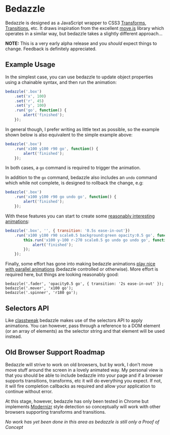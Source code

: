 # Bedazzle

Bedazzle is designed as a JavaScript wrapper to CSS3 [Transforms](http://www.w3.org/TR/css3-2d-transforms/), [Transitions](http://www.w3.org/TR/css3-transitions/), etc.  It draws inspiration from the excellent [move.js](https://github.com/visionmedia/move.js) library which operates in a similar way, but bedazzle takes a slightly different approach...

__NOTE:__ This is a very early alpha release and you _should_ expect things to change.  Feedback is definitely appreciated.

## Example Usage

In the simplest case, you can use bedazzle to update object properties using a chainable syntax, and then run the animation:

```js
bedazzle('.box')
    .set('x', 100)
    .set('r', 45)
    .set('y', 100)
    .run('go', function() {
        alert('finished');
    });
```

In general though, I prefer writing as little text as possible, so the example shown below is also equivalent to the simple example above:

```js
bedazzle('.box')
    .run('x100 y100 r90 go', function() {
        alert('finished');
    });
```

In both cases, a `go` command is required to trigger the animation.

In addition to the `go` command, bedazzle also includes an `undo` command which while not complete, is designed to rollback the change, e.g:

```js
bedazzle('.box')
    .run('x100 y100 r90 go undo go', function() {
        alert('finished');
    });
```

With these features you can start to create some [reasonably interesting animations](DamonOehlman/bedazzle/blob/master/demos/simple-stateful.html):

```js
bedazzle('.box', '', { transition: '0.5s ease-in-out'})
    .run('x100 y100 r90 scale0.5 background:green opacity:0.5 go', function() {
        this.run('x100 y-100 r-270 scale0.5 go undo go undo go', function() {
            alert('finished');
        });
    });
```

Finally, some effort has gone into making bedazzle animations [play nice with parallel animations](DamonOehlman/bedazzle/blob/master/demos/parallel.html) (bedazzle controlled or otherwise).  More effort is required here, but things are looking reasonably good:

```
bedazzle('.fader', 'opacity0.5 go', { transition: '2s ease-in-out' });
bedazzle('.mover', 'x100 go');
bedazzle('.spinner', 'r180 go');
```

## Selectors API

Like [classtweak](/DamonOehlman/classtweak) bedazzle makes use of the selectors API to apply animations.  You can however, pass through a reference to a DOM element (or an array of elements)  as the selector string and that element will be used instead.

## Old Browser Support Roadmap

Bedazzle will strive to work on old browsers, but by work, I don't move move stuff around the screen in a lovely animated way.  My personal view is that you should be able to include bedazzle into your page and if a browser supports transitions, transforms, etc it will do everything you expect.  If not, it will fire completion callbacks as required and allow your application to continue without error.

At this stage, however, bedazzle has only been tested in Chrome but implements [Modernizr](http://modernizr.com/) style detection so conceptually will work with other browsers supporting transforms and transitions.

_No work has yet been done in this area as bedazzle is still only a Proof of Concept_
